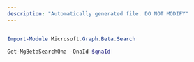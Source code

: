 ```yaml
---
description: "Automatically generated file. DO NOT MODIFY"
---
```


```powershell

Import-Module Microsoft.Graph.Beta.Search

Get-MgBetaSearchQna -QnaId $qnaId

```